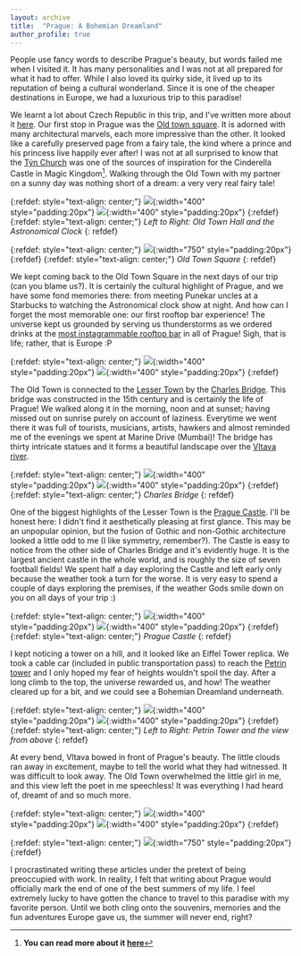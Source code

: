 ```yaml
---
layout: archive
title:  "Prague: A Bohemian Dreamland"
author_profile: true
---
```

People use fancy words to describe Prague's beauty, but words failed me when I visited it. It has many personalities and I was not at all prepared for what it had to offer. While I also loved its quirky side, it lived up to its reputation of being a cultural wonderland. Since it is one of the cheaper destinations in Europe, we had a luxurious trip to this paradise! 

We learnt a lot about Czech Republic in this trip, and I've written more about it [here](https://mugdhak30.github.io//interesting_facts_Czech_Republic/). Our first stop in Prague was the [Old town square](https://en.wikipedia.org/wiki/Old_Town_Square). It is adorned with many architectural marvels, each more impressive than the other. It looked like a carefully preserved page from a fairy tale, the kind where a prince and his princess live happily ever after! I was not at all surprised to know that the [Týn Church](https://en.wikipedia.org/wiki/Church_of_Our_Lady_before_T%C3%BDn) was one of the sources of inspiration for the Cinderella Castle in Magic Kingdom[^1]. Walking through the Old Town with my partner on a sunny day was nothing short of a dream: a very very real fairy tale!

{:refdef: style="text-align: center;"}
![](/images/Prague2_1.jpg){:width="400" style="padding:20px"}
![](/images/Prague2_2.jpg){:width="400" style="padding:20px"}
{:refdef}
{:refdef: style="text-align: center;"}
*Left to Right: Old Town Hall and the Astronomical Clock*
{: refdef}

{:refdef: style="text-align: center;"}
![](/images/Prague2_14.jpg){:width="750" style="padding:20px"} 
{:refdef}
{:refdef: style="text-align: center;"}
*Old Town Square*
{: refdef}

We kept coming back to the Old Town Square in the next days of our trip (can you blame us?). It is certainly the cultural highlight of Prague, and we have some fond memories there: from meeting Punekar uncles at a Starbucks to watching the Astronomical clock show at night. And how can I forget the most memorable one: our first rooftop bar experience! The universe kept us grounded by serving us thunderstorms as we ordered drinks at the [most instagrammable rooftop bar](https://www.terasauprince.com/en/) in all of Prague! Sigh, that is life; rather, that is Europe :P

{:refdef: style="text-align: center;"}
![](/images/Prague2_3.jpg){:width="400" style="padding:20px"}
![](/images/Prague2_4.jpg){:width="400" style="padding:20px"}
{:refdef}

The Old Town is connected to the [Lesser Town](https://en.wikipedia.org/wiki/Mal%C3%A1_Strana) by the [Charles Bridge](https://en.wikipedia.org/wiki/Charles_Bridge). This bridge was constructed in the 15th century and is certainly the life of Prague! We walked along it in the morning, noon and at sunset; having missed out on sunrise purely on account of laziness. Everytime we went there it was full of tourists, musicians, artists, hawkers and almost reminded me of the evenings we spent at Marine Drive (Mumbai)! The bridge has thirty intricate statues and it forms a beautiful landscape over the [Vltava river](https://en.wikipedia.org/wiki/Vltava). 

{:refdef: style="text-align: center;"}
![](/images/Prague2_11.jpg){:width="400" style="padding:20px"}
![](/images/Prague2_5.jpg){:width="400" style="padding:20px"}
{:refdef}
{:refdef: style="text-align: center;"}
*Charles Bridge*
{: refdef}

One of the biggest highlights of the Lesser Town is the [Prague Castle](https://en.wikipedia.org/wiki/Prague_Castle). I'll be honest here: I didn't find it aesthetically pleasing at first glance. This may be an unpopular opinion, but the fusion of Gothic and non-Gothic architecture looked a little odd to me (I like symmetry, remember?). The Castle is easy to notice from the other side of Charles Bridge and it's evidently huge. It is the largest ancient castle in the whole world, and is roughly the size of seven football fields! We spent half a day exploring the Castle and left early only because the weather took a turn for the worse. It is very easy to spend a couple of days exploring the premises, if the weather Gods smile down on you on all days of your trip :)

{:refdef: style="text-align: center;"}
![](/images/Prague2_13.jpg){:width="400" style="padding:20px"}
![](/images/Prague2_12.jpg){:width="400" style="padding:20px"}
{:refdef}
{:refdef: style="text-align: center;"}
*Prague Castle*
{: refdef}

I kept noticing a tower on a hill, and it looked like an Eiffel Tower replica. We took a cable car (included in public transportation pass) to reach the [Petrin tower](https://en.wikipedia.org/wiki/Pet%C5%99%C3%ADn_Lookout_Tower) and I only hoped my fear of heights wouldn't spoil the day. After a long climb to the top, the universe rewarded us, and how! The weather cleared up for a bit, and we could see a Bohemian Dreamland underneath. 

{:refdef: style="text-align: center;"}
![](/images/Prague2_9.jpg){:width="400" style="padding:20px"}
![](/images/Prague2_10.jpg){:width="400" style="padding:20px"}
{:refdef}
{:refdef: style="text-align: center;"}
*Left to Right: Petrin Tower and the view from above*
{: refdef}

At every bend, Vltava bowed in front of Prague's beauty. The little clouds ran away in excitement, maybe to tell the world what they had witnessed. It was difficult to look away. The Old Town overwhelmed the little girl in me, and this view left the poet in me speechless! It was everything I had heard of, dreamt of and so much more. 

{:refdef: style="text-align: center;"}
![](/images/Prague2_6.jpg){:width="400" style="padding:20px"}
![](/images/Prague2_7.jpg){:width="400" style="padding:20px"}
{:refdef}

{:refdef: style="text-align: center;"}
![](/images/Prague2_8.jpg){:width="750" style="padding:20px"} 
{:refdef}

I procrastinated writing these articles under the pretext of being preoccupied with work. In reality, I felt that writing about Prague would officially mark the end of one of the best summers of my life. I feel extremely lucky to have gotten the chance to travel to this paradise with my favorite person. Until we both cling onto the souvenirs, memories and the fun adventures Europe gave us, the summer will never end, right?


[^1]: **You can read more about it [here](https://www.justapack.com/guide-to-old-town-prague/)**